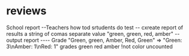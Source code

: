 # reviews
School report
--Teachers how tod srtudents do test
-- cxreate report of results a string of comas separate value "green, green, red, amber"
-- output report
---- Grade
"Green, green, Amber, Red, Green" => "Green: 3\nAmber: 1\nRed: 1"
grades
green red amber
!not color uncounted